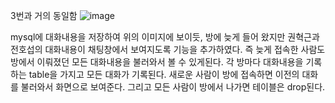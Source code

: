 3번과 거의 동일함
![image](https://user-images.githubusercontent.com/49871871/121628880-14b17e80-cab5-11eb-9650-6acb1ee1e4a4.png)

mysql에 대화내용을 저장하여 위의 이미지에 보이듯, 방에 늦게 들어 왔지만 권혁근과 전호섭의 대화내용이 채팅창에서 보여지도록 기능을 추가하였다.
즉 늦게 접속한 사람도 방에서 이뤄졌던 모든 대화내용을 불러와서 볼 수 있게된다.
각 방마다 대화내용을 기록하는 table을 가지고 모든 대화가 기록된다. 새로운 사람이 방에 접속하면 이전의 대화를 불러와서 화면으로 보여준다. 그리고 모든 사람이 방에서 나가면 테이블은 drop된다.
